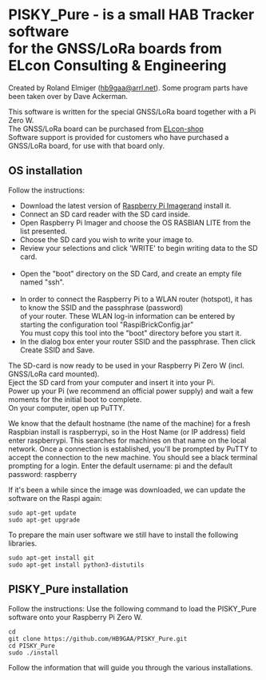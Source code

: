 # PISKY_Pure - is a small HAB Tracker software <br> for the GNSS/LoRa boards from ELcon Consulting & Engineering #

Created by Roland Elmiger (<a href="mainlto:hb9gaa@arrl.net">hb9gaa@arrl.net</a>). Some program parts have been taken over by Dave Ackerman.

This software is written for the special GNSS/LoRa board together with a Pi Zero W. <br>
The GNSS/LoRa board can be purchased from <a href="http://https://shop.elcon.ch">ELcon-shop</a> <br>
Software support is provided for customers who have purchased a GNSS/LoRa board, for use with that board only.

## OS installation ##
Follow the instructions:
- Download the latest version of <a href="https://www.raspberrypi.org/downloads/">Raspberry Pi Imagerand</a> install it. <br>
- Connect an SD card reader with the SD card inside. <br>
- Open Raspberry Pi Imager and choose the OS RASBIAN LITE from the list presented. <br>
- Choose the SD card you wish to write your image to. <br>
- Review your selections and click 'WRITE' to begin writing data to the SD card.<br><br>
- Open the "boot" directory on the SD Card, and create an empty file named "ssh".<br><br>
- In order to connect the Raspberry Pi to a WLAN router (hotspot), it has to know the SSID and the passphrase (password)<br>
 of your router. These WLAN log-in information can be entered by starting the configuration tool "RaspiBrickConfig.jar"<br>
 You must copy this tool into the "boot" directory before you start it.<br>
- In the dialog box enter your router SSID and the passphrase. Then click Create SSID and Save.
 
The SD-card is now ready to be used in your Raspberry Pi Zero W (incl. GNSS/LoRa card mounted).<br>
Eject the SD card from your computer and insert it into your Pi. <br>
Power up your Pi (we recommend an official power supply) and wait a few moments for the initial boot to complete.<br>
On your computer, open up PuTTY.

We know that the default hostname (the name of the machine) for a fresh Raspbian install is raspberrypi, 
so in the Host Name (or IP address) field enter raspberrypi. This searches for machines on that name on the local network. 
Once a connection is established, you'll be prompted by PuTTY to accept the connection to the new machine. You should see a black terminal prompting for a login. Enter the default username: pi and the default password: raspberry

If it's been a while since the image was downloaded, we can update the software on the Raspi again:

	sudo apt-get update
	sudo apt-get upgrade

To prepare the main user software we still have to install the following libraries.

	sudo apt-get install git
	sudo apt-get install python3-distutils


## PISKY_Pure installation ##
Follow the instructions:
Use the following command to load the PISKY_Pure software onto your Raspberry Pi Zero W.<br>

	cd
	git clone https://github.com/HB9GAA/PISKY_Pure.git
	cd PISKY_Pure
	sudo ./install

Follow the information that will guide you through the various installations.

